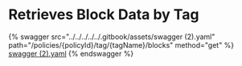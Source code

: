 # Retrieves Block Data by Tag

{% swagger src="../../../../../.gitbook/assets/swagger (2).yaml" path="/policies/{policyId}/tag/{tagName}/blocks" method="get" %}
[swagger (2).yaml](<../../../../../.gitbook/assets/swagger (2).yaml>)
{% endswagger %}
